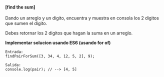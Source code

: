 #### [find the sum]

Dando un arreglo y un digito, encuentra y muestra en consola los 2 digitos que sumen el digito.

Debes retornar los 2 digitos que hagan la suma en un arreglo.

**Implementar solucion usando ES6 (usando for of)**

```
Entrada:
findPairForSum([3, 34, 4, 12, 5, 2], 9);

Salida:
console.log(pair); // --> [4, 5]
```
